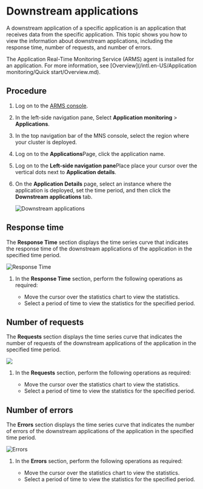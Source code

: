 # Downstream applications

A downstream application of a specific application is an application that receives data from the specific application. This topic shows you how to view the information about downstream applications, including the response time, number of requests, and number of errors.

The Application Real-Time Monitoring Service \(ARMS\) agent is installed for an application. For more information, see [Overview](/intl.en-US/Application monitoring/Quick start/Overview.md).

## Procedure

1.  Log on to the [ARMS console](https://arms-ap-southeast-1.console.aliyun.com/#/home).

2.  In the left-side navigation pane, Select **Application monitoring** \> **Applications**.

3.  In the top navigation bar of the MNS console, select the region where your cluster is deployed.

4.  Log on to the **Applications**Page, click the application name.

5.  Log on to the **Left-side navigation pane**Place place your cursor over the vertical dots next to **Application details**.

6.  On the **Application Details** page, select an instance where the application is deployed, set the time period, and then click the **Downstream applications** tab.

    ![Downstream applications](https://static-aliyun-doc.oss-accelerate.aliyuncs.com/assets/img/en-US/1375424161/p235764.png)


## Response time

The **Response Time** section displays the time series curve that indicates the response time of the downstream applications of the application in the specified time period.

![Response Time](https://static-aliyun-doc.oss-accelerate.aliyuncs.com/assets/img/en-US/1375424161/p235836.png)

1.  In the **Response Time** section, perform the following operations as required:

    -   Move the cursor over the statistics chart to view the statistics.
    -   Select a period of time to view the statistics for the specified period.

## Number of requests

The **Requests** section displays the time series curve that indicates the number of requests of the downstream applications of the application in the specified time period.

![](https://static-aliyun-doc.oss-accelerate.aliyuncs.com/assets/img/en-US/1375424161/p235837.png)

1.  In the **Requests** section, perform the following operations as required:

    -   Move the cursor over the statistics chart to view the statistics.
    -   Select a period of time to view the statistics for the specified period.

## Number of errors

The **Errors** section displays the time series curve that indicates the number of errors of the downstream applications of the application in the specified time period.

![Errors](https://static-aliyun-doc.oss-accelerate.aliyuncs.com/assets/img/en-US/1375424161/p235838.png)

1.  In the **Errors** section, perform the following operations as required:

    -   Move the cursor over the statistics chart to view the statistics.
    -   Select a period of time to view the statistics for the specified period.

